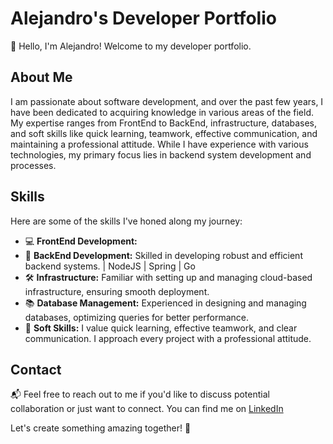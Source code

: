# Alejandro's Developer Portfolio

👋 Hello, I'm Alejandro! Welcome to my developer portfolio.

## About Me

I am passionate about software development, and over the past few years, I have been dedicated to acquiring knowledge in various areas of the field. My expertise ranges from FrontEnd to BackEnd, infrastructure, databases, and soft skills like quick learning, teamwork, effective communication, and maintaining a professional attitude. While I have experience with various technologies, my primary focus lies in backend system development and processes.



## Skills

Here are some of the skills I've honed along my journey:

- 💻 **FrontEnd Development:** 
- 🚀 **BackEnd Development:** Skilled in developing robust and efficient backend systems. | NodeJS | Spring | Go
- 🛠️ **Infrastructure:** Familiar with setting up and managing cloud-based infrastructure, ensuring smooth deployment.
- 📚 **Database Management:** Experienced in designing and managing databases, optimizing queries for better performance.
- 🤝 **Soft Skills:** I value quick learning, effective teamwork, and clear communication. I approach every project with a professional attitude.



## Contact

📬 Feel free to reach out to me if you'd like to discuss potential collaboration or just want to connect. You can find me on [LinkedIn](https://www.linkedin.com/in/jah0629/)

Let's create something amazing together! 🌟
